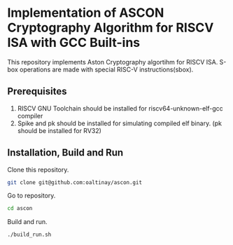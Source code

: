 # Implementation of ASCON Cryptography Algorithm for RISCV ISA with GCC Built-ins

This repository implements Aston Cryptography algortihm for RISCV ISA. S-box operations are made with special RISC-V instructions(sbox).


## Prerequisites

  1. RISCV GNU Toolchain should be installed for riscv64-unknown-elf-gcc compiler
  2. Spike and pk should be installed for simulating compiled elf binary. (pk should be installed for RV32)
   
## Installation, Build and Run 

  Clone this repository.

  ```bash
  git clone git@github.com:oaltinay/ascon.git
  ```
  Go to repository.
  ```bash
  cd ascon
  ```
  Build and run.

  ```bash
  ./build_run.sh
  ```
